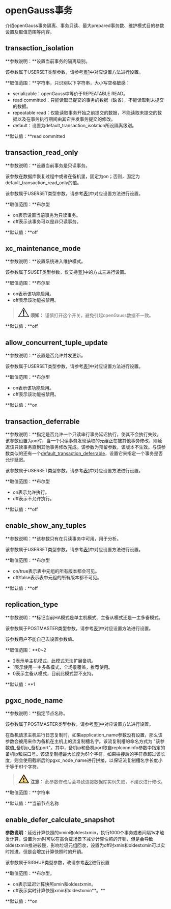 # openGauss事务

介绍openGauss事务隔离、事务只读、最大prepared事务数、维护模式目的参数设置及取值范围等内容。

## transaction\_isolation<a name="zh-cn_topic_0283136901_zh-cn_topic_0237124741_zh-cn_topic_0059778361_s2207a1ba0779485aacfd099464414c39"></a>

**参数说明：**设置当前事务的隔离级别。

该参数属于USERSET类型参数，请参考[表1](重设参数.md#zh-cn_topic_0237121562_zh-cn_topic_0059777490_t91a6f212010f4503b24d7943aed6d846)中对应设置方法进行设置。

**取值范围：**字符串，只识别以下字符串，大小写空格敏感：

-   serializable：openGauss中等价于REPEATABLE READ。
-   read committed：只能读取已提交的事务的数据（缺省），不能读取到未提交的数据。
-   repeatable read：仅能读取事务开始之前提交的数据，不能读取未提交的数据以及在事务执行期间由其它并发事务提交的修改。
-   default：设置为default\_transaction\_isolation所设隔离级别。

**默认值：**read committed

## transaction\_read\_only<a name="zh-cn_topic_0283136901_zh-cn_topic_0237124741_zh-cn_topic_0059778361_safc2c3f7a6b445aca6ccaee3d9e86366"></a>

**参数说明：**设置当前事务是只读事务。

该参数在数据库恢复过程中或者在备机里，固定为on；否则，固定为default\_transaction\_read\_only的值。

该参数属于USERSET类型参数，请参考[表1](重设参数.md#zh-cn_topic_0237121562_zh-cn_topic_0059777490_t91a6f212010f4503b24d7943aed6d846)中对应设置方法进行设置。

**取值范围：**布尔型

-   on表示设置当前事务为只读事务。
-   off表示该事务可以是非只读事务。

**默认值：**off

## xc\_maintenance\_mode<a name="zh-cn_topic_0283136901_zh-cn_topic_0237124741_zh-cn_topic_0059778361_sb28e6b95d9d643c98ea45af34d3db730"></a>

**参数说明：**设置系统进入维护模式。

该参数属于SUSET类型参数，仅支持[表1](重设参数.md#zh-cn_topic_0237121562_zh-cn_topic_0059777490_t91a6f212010f4503b24d7943aed6d846)中的方式三进行设置。

**取值范围：**布尔型

-   on表示该功能启用。
-   off表示该功能被禁用。

>![](public_sys-resources/icon-notice.png) **须知：** 
>谨慎打开这个开关，避免引起openGauss数据不一致。

**默认值：**off

## allow\_concurrent\_tuple\_update<a name="zh-cn_topic_0283136901_zh-cn_topic_0237124741_zh-cn_topic_0059778361_s7de681312eb04b8e9d2efe96e9f0ae0e"></a>

**参数说明：**设置是否允许并发更新。

该参数属于USERSET类型参数，请参考[表1](重设参数.md#zh-cn_topic_0237121562_zh-cn_topic_0059777490_t91a6f212010f4503b24d7943aed6d846)中对应设置方法进行设置。

**取值范围：**布尔型

-   on表示该功能启用。
-   off表示该功能被禁用。

**默认值：**on

## transaction\_deferrable<a name="zh-cn_topic_0283136901_zh-cn_topic_0237124741_zh-cn_topic_0059778361_s0f3a7cc4a78f476390a39c0df72ec257"></a>

**参数说明：**指定是否允许一个只读串行事务延迟执行，使其不会执行失败。该参数设置为on时，当一个只读事务发现读取的元组正在被其他事务修改，则延迟该只读事务直到其他事务修改完成。该参数为预留参数，该版本不生效。与该参数类似的还有一个[default\_transaction\_deferrable](语句行为.md#zh-cn_topic_0283136752_zh-cn_topic_0237124732_zh-cn_topic_0059779117_s031e2bbea2cf42a5a1c24e6dbaa70365)，设置它来指定一个事务是否允许延迟。

该参数属于USERSET类型参数，请参考[表1](重设参数.md#zh-cn_topic_0237121562_zh-cn_topic_0059777490_t91a6f212010f4503b24d7943aed6d846)中对应设置方法进行设置。

**取值范围：**布尔型

-   on表示允许执行。
-   off表示不允许执行。

**默认值：**off

## enable\_show\_any\_tuples<a name="zh-cn_topic_0283136901_zh-cn_topic_0237124741_zh-cn_topic_0059778361_s00599c10d3824fa6a76dcf22f22f0394"></a>

**参数说明：**该参数只有在只读事务中可用，用于分析。

该参数属于USERSET类型参数，请参考[表1](重设参数.md#zh-cn_topic_0237121562_zh-cn_topic_0059777490_t91a6f212010f4503b24d7943aed6d846)中对应设置方法进行设置。

**取值范围：**布尔型

-   on/true表示表中元组的所有版本都会可见。
-   off/false表示表中元组的所有版本都不可见。

**默认值：**off

## replication\_type<a name="zh-cn_topic_0283136901_zh-cn_topic_0237124741_section94292665717"></a>

**参数说明：**标记当前HA模式是单主机模式、主备从模式还是一主多备模式。

该参数属于POSTMASTER类型参数，请参考[表1](重设参数.md#zh-cn_topic_0237121562_zh-cn_topic_0059777490_t91a6f212010f4503b24d7943aed6d846)中对应设置方法进行设置。

该参数用户不能自己去设置参数值。

**取值范围：**0\~2

-   2表示单主机模式，此模式无法扩展备机。
-   1表示使用一主多备模式，全场景覆盖，推荐使用。
-   0表示主备从模式，目前此模式暂不支持。

**默认值：**1

## pgxc\_node\_name<a name="zh-cn_topic_0283136901_zh-cn_topic_0237124741_zh-cn_topic_0059778361_s7de681312eb04b8e9d2efe96e9f0ae0e"></a>

**参数说明：**指定节点名称。

该参数属于POSTMASTER类型参数，请参考[表1](重设参数.md#zh-cn_topic_0237121562_zh-cn_topic_0059777490_t91a6f212010f4503b24d7943aed6d846)中对应设置方法进行设置。

在备机请求主机进行日志复制时，如果application\_name参数没有设置，那么该参数会被用来作为备机在主机上的流复制槽名字。该流复制槽的命名方式为 "该参数值\_备机ip\_备机port"。其中，备机ip和备机port取自replconninfo参数中指定的备机ip和端口号。该流复制槽最大长度为61个字符，如果拼接后的字符串超过该长度，则会使用截断后的pgxc\_node\_name进行拼接，以保证流复制槽名字长度小于等于61个字符。

>![](public_sys-resources/icon-caution.png) **注意：** 
>此参数修改后会导致连接数据库实例失败，不建议进行修改。

**取值范围：**字符串

**默认值：**当前节点名称

## enable\_defer\_calculate\_snapshot<a name="section141811431171212"></a>

**参数说明**：延迟计算快照的xmin和oldestxmin，执行1000个事务或者间隔1s才触发计算，设置为on时可以在高负载场景下减少计算快照的开销，但是会导致oldestxmin推进较慢，影响垃圾元组回收，设置为off时xmin和oldestxmin可以实时推进，但是会增加计算快照时的开销。

该参数属于SIGHUP类型参数，改请参考[表2](重设参数.md#zh-cn_topic_0283137176_zh-cn_topic_0237121562_zh-cn_topic_0059777490_t290c8f15953843db8d8e53d867cd893d)进行设置

**取值范围：**布尔型。

-   on表示延迟计算快照xmin和oldestxmin。
-   off表示实时计算快照xmin和oldestxmin**。**

**默认值：**on

